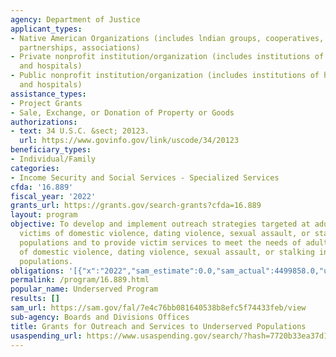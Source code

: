 ```yaml
---
agency: Department of Justice
applicant_types:
- Native American Organizations (includes lndian groups, cooperatives, corporations,
  partnerships, associations)
- Private nonprofit institution/organization (includes institutions of higher education
  and hospitals)
- Public nonprofit institution/organization (includes institutions of higher education
  and hospitals)
assistance_types:
- Project Grants
- Sale, Exchange, or Donation of Property or Goods
authorizations:
- text: 34 U.S.C. &sect; 20123.
  url: https://www.govinfo.gov/link/uscode/34/20123
beneficiary_types:
- Individual/Family
categories:
- Income Security and Social Services - Specialized Services
cfda: '16.889'
fiscal_year: '2022'
grants_url: https://grants.gov/search-grants?cfda=16.889
layout: program
objective: To develop and implement outreach strategies targeted at adult or youth
  victims of domestic violence, dating violence, sexual assault, or stalking in underserved
  populations and to provide victim services to meet the needs of adult or youth victims
  of domestic violence, dating violence, sexual assault, or stalking in underserved
  populations.
obligations: '[{"x":"2022","sam_estimate":0.0,"sam_actual":4499858.0,"usa_spending_actual":4499858.0},{"x":"2023","sam_estimate":10066724.0,"sam_actual":0.0,"usa_spending_actual":10021660.94},{"x":"2024","sam_estimate":9000000.0,"sam_actual":0.0,"usa_spending_actual":-19602.78}]'
permalink: /program/16.889.html
popular_name: Underserved Program
results: []
sam_url: https://sam.gov/fal/7e4c76bb081640538b8efc5f74433feb/view
sub-agency: Boards and Divisions Offices
title: Grants for Outreach and Services to Underserved Populations
usaspending_url: https://www.usaspending.gov/search/?hash=7720b33ea37d163a5f9bf51a910dd1d4
---
```

